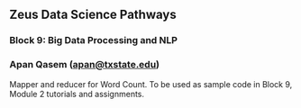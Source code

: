 ## Zeus Data Science Pathways
### Block 9: Big Data Processing and NLP 
### Apan Qasem (apan@txstate.edu)


Mapper and reducer for Word Count. To be used as sample code in Block 9, Module 2 tutorials and
assignments. 

